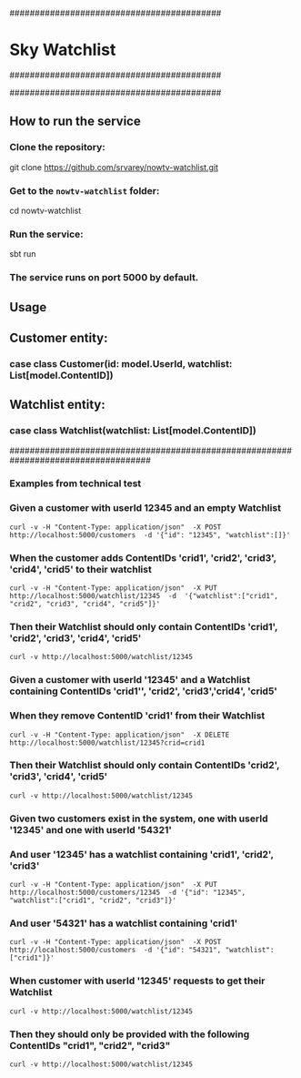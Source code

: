 ##########################################
# Sky Watchlist
##########################################


##########################################
## How to run the service

### Clone the repository:
   git clone https://github.com/srvarey/nowtv-watchlist.git

### Get to the `nowtv-watchlist` folder:
   cd nowtv-watchlist

### Run the service:
   sbt run

### The service runs on port 5000 by default.

## Usage

## Customer entity:
### case class Customer(id: model.UserId, watchlist: List[model.ContentID])

## Watchlist entity:
### case class Watchlist(watchlist: List[model.ContentID])


####################################################################################
### Examples from technical test

### Given a customer with userId 12345 and an empty Watchlist
    curl -v -H "Content-Type: application/json"  -X POST http://localhost:5000/customers  -d '{"id": "12345", "watchlist":[]}'

### When the customer adds ContentIDs 'crid1', 'crid2', 'crid3', 'crid4', 'crid5' to their watchlist
    curl -v -H "Content-Type: application/json"  -X PUT http://localhost:5000/watchlist/12345  -d  '{"watchlist":["crid1", "crid2", "crid3", "crid4", "crid5"]}'

### Then their Watchlist should only contain ContentIDs 'crid1', 'crid2', 'crid3', 'crid4', 'crid5'
    curl -v http://localhost:5000/watchlist/12345

### Given a customer with userId '12345' and a Watchlist containing ContentIDs 'crid1'', 'crid2', 'crid3','crid4', 'crid5'
### When they remove ContentID 'crid1' from their Watchlist
    curl -v -H "Content-Type: application/json"  -X DELETE http://localhost:5000/watchlist/12345?crid=crid1

### Then their Watchlist should only contain ContentIDs 'crid2', 'crid3', 'crid4', 'crid5'
    curl -v http://localhost:5000/watchlist/12345

### Given two customers exist in the system, one with userId '12345' and one with userId '54321'
### And user '12345' has a watchlist containing 'crid1', 'crid2', 'crid3'
    curl -v -H "Content-Type: application/json"  -X PUT http://localhost:5000/customers/12345  -d '{"id": "12345", "watchlist":["crid1", "crid2", "crid3"]}'

### And user '54321' has a watchlist containing 'crid1'
    curl -v -H "Content-Type: application/json"  -X POST http://localhost:5000/customers  -d '{"id": "54321", "watchlist":["crid1"]}'

### When customer with userId '12345' requests to get their Watchlist
    curl -v http://localhost:5000/watchlist/12345

### Then they should only be provided with the following ContentIDs "crid1", "crid2", "crid3"
    curl -v http://localhost:5000/watchlist/12345




